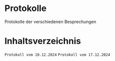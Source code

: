 # Protokolle
Protokolle der verschiedenen Besprechungen

# Inhaltsverzeichnis
```Protokoll vom 10.12.2024```
```Protokoll vom 17.12.2024```
